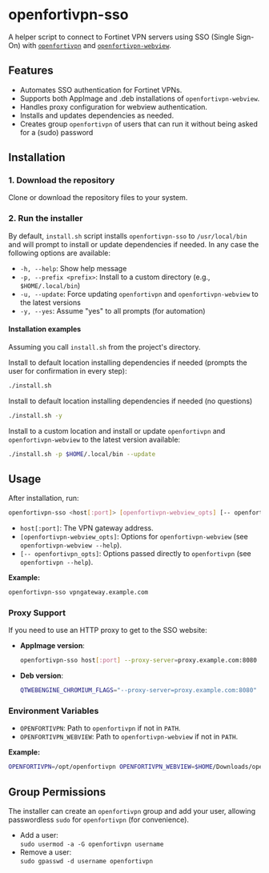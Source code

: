 # openfortivpn-sso

A helper script to connect to Fortinet VPN servers using SSO (Single Sign-On) with [`openfortivpn`](https://github.com/adrienverge/openfortivpn) and [`openfortivpn-webview`](https://github.com/gm-vm/openfortivpn-webview).

## Features

- Automates SSO authentication for Fortinet VPNs.
- Supports both AppImage and .deb installations of `openfortivpn-webview`.
- Handles proxy configuration for webview authentication.
- Installs and updates dependencies as needed.
- Creates group `openfortivpn` of users that can run it without being asked for a (sudo) password

## Installation

### 1. Download the repository

Clone or download the repository files to your system.

### 2. Run the installer

By default, `install.sh` script installs `openfortivpn-sso` to `/usr/local/bin` and will prompt to install or update dependencies if needed. In any case the following options are available:

- `-h, --help`: Show help message
- `-p, --prefix <prefix>`: Install to a custom directory (e.g., `$HOME/.local/bin`)
- `-u, --update`: Force updating `openfortivpn` and `openfortivpn-webview` to the latest versions
- `-y, --yes`: Assume "yes" to all prompts (for automation)

#### Installation examples

Assuming you call `install.sh` from the project's directory.

Install to default location installing dependencies if needed (prompts the user for confirmation in every step):

```sh
./install.sh
```

Install to default location installing dependencies if needed (no questions)

```sh
./install.sh -y
```

Install to a custom location and install or update `openfortivpn` and `openfortivpn-webview` to the latest version available:

```sh
./install.sh -p $HOME/.local/bin --update
```

## Usage

After installation, run:

```sh
openfortivpn-sso <host[:port]> [openfortivpn-webview_opts] [-- openfortivpn_opts]
```

- `host[:port]`: The VPN gateway address.
- `[openfortivpn-webview_opts]`: Options for `openfortivpn-webview` (see `openfortivpn-webview --help`).
- `[-- openfortivpn_opts]`: Options passed directly to `openfortivpn` (see `openfortivpn --help`).

**Example:**

```sh
openfortivpn-sso vpngateway.example.com
```

### Proxy Support

If you need to use an HTTP proxy to get to the SSO website:

- **AppImage version**:

  ```sh
  openfortivpn-sso host[:port] --proxy-server=proxy.example.com:8080 [other_openfortivpn-webview_opts] [-- openfortivpn_opts]
  ```

- **Deb version**:

  ```sh
  QTWEBENGINE_CHROMIUM_FLAGS="--proxy-server=proxy.example.com:8080" openfortivpn-sso host[:port] [webview_opts] [-- openfortivpn_opts]
  ```

### Environment Variables

- `OPENFORTIVPN`: Path to `openfortivpn` if not in `PATH`.
- `OPENFORTIVPN_WEBVIEW`: Path to `openfortivpn-webview` if not in `PATH`.

**Example:**

```sh
OPENFORTIVPN=/opt/openfortivpn OPENFORTIVPN_WEBVIEW=$HOME/Downloads/openfortivpn-webview.AppImage openfortivpn-sso vpngateway.example.com
```

## Group Permissions

The installer can create an `openfortivpn` group and add your user, allowing passwordless `sudo` for `openfortivpn` (for convenience).

- Add a user:  
  `sudo usermod -a -G openfortivpn username`
- Remove a user:  
  `sudo gpasswd -d username openfortivpn`

